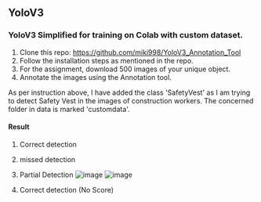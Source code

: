 ## YoloV3

### YoloV3 Simplified for training on Colab with custom dataset.
1. Clone this repo: https://github.com/miki998/YoloV3_Annotation_Tool
2. Follow the installation steps as mentioned in the repo.
3. For the assignment, download 500 images of your unique object.
4. Annotate the images using the Annotation tool.

As per instruction above, I have added the class 'SafetyVest' as I am trying to detect Safety Vest in the images of construction workers. The concerned folder in data is marked 'customdata'.

#### Result

1. Correct detection
2. missed detection
3. Partial Detection
   ![image](https://github.com/PRIYE/ERAV2/assets/7592375/b3597d44-afe6-4835-82b6-1b2d7abbb61d)
   ![image](https://github.com/PRIYE/ERAV2/assets/7592375/202c5b48-8037-410a-807c-a678148b8035)

5. Correct detection (No Score)
